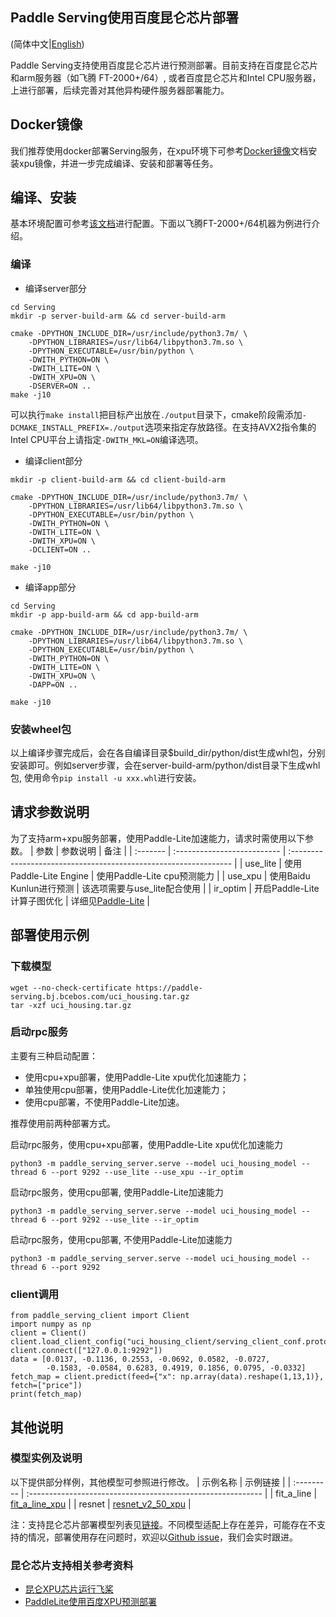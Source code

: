 ## Paddle Serving使用百度昆仑芯片部署
(简体中文|[English](./Run_On_XPU_EN.md))

Paddle Serving支持使用百度昆仑芯片进行预测部署。目前支持在百度昆仑芯片和arm服务器（如飞腾 FT-2000+/64）, 或者百度昆仑芯片和Intel CPU服务器，上进行部署，后续完善对其他异构硬件服务器部署能力。

## Docker镜像
我们推荐使用docker部署Serving服务，在xpu环境下可参考[Docker镜像](Docker_Images_CN.md)文档安装xpu镜像，并进一步完成编译、安装和部署等任务。

## 编译、安装
基本环境配置可参考[该文档](Compile_CN.md)进行配置。下面以飞腾FT-2000+/64机器为例进行介绍。
### 编译
* 编译server部分
```
cd Serving
mkdir -p server-build-arm && cd server-build-arm

cmake -DPYTHON_INCLUDE_DIR=/usr/include/python3.7m/ \
    -DPYTHON_LIBRARIES=/usr/lib64/libpython3.7m.so \
    -DPYTHON_EXECUTABLE=/usr/bin/python \
    -DWITH_PYTHON=ON \
    -DWITH_LITE=ON \
    -DWITH_XPU=ON \
    -DSERVER=ON ..
make -j10
```
可以执行`make install`把目标产出放在`./output`目录下，cmake阶段需添加`-DCMAKE_INSTALL_PREFIX=./output`选项来指定存放路径。在支持AVX2指令集的Intel CPU平台上请指定```-DWITH_MKL=ON```编译选项。
* 编译client部分
```
mkdir -p client-build-arm && cd client-build-arm

cmake -DPYTHON_INCLUDE_DIR=/usr/include/python3.7m/ \
    -DPYTHON_LIBRARIES=/usr/lib64/libpython3.7m.so \
    -DPYTHON_EXECUTABLE=/usr/bin/python \
    -DWITH_PYTHON=ON \
    -DWITH_LITE=ON \
    -DWITH_XPU=ON \
    -DCLIENT=ON ..

make -j10
```
* 编译app部分
```
cd Serving 
mkdir -p app-build-arm && cd app-build-arm

cmake -DPYTHON_INCLUDE_DIR=/usr/include/python3.7m/ \
    -DPYTHON_LIBRARIES=/usr/lib64/libpython3.7m.so \
    -DPYTHON_EXECUTABLE=/usr/bin/python \
    -DWITH_PYTHON=ON \
    -DWITH_LITE=ON \
    -DWITH_XPU=ON \
    -DAPP=ON ..

make -j10
```
### 安装wheel包
以上编译步骤完成后，会在各自编译目录$build_dir/python/dist生成whl包，分别安装即可。例如server步骤，会在server-build-arm/python/dist目录下生成whl包, 使用命令```pip install -u xxx.whl```进行安装。

## 请求参数说明
为了支持arm+xpu服务部署，使用Paddle-Lite加速能力，请求时需使用以下参数。
| 参数     | 参数说明                    | 备注                                                             |
| :------- | :-------------------------- | :--------------------------------------------------------------- |
| use_lite | 使用Paddle-Lite Engine      | 使用Paddle-Lite cpu预测能力                                      |
| use_xpu  | 使用Baidu Kunlun进行预测    | 该选项需要与use_lite配合使用                                     |
| ir_optim | 开启Paddle-Lite计算子图优化 | 详细见[Paddle-Lite](https://github.com/PaddlePaddle/Paddle-Lite) |
## 部署使用示例
### 下载模型
```
wget --no-check-certificate https://paddle-serving.bj.bcebos.com/uci_housing.tar.gz
tar -xzf uci_housing.tar.gz
```
### 启动rpc服务
主要有三种启动配置：
* 使用cpu+xpu部署，使用Paddle-Lite xpu优化加速能力；
* 单独使用cpu部署，使用Paddle-Lite优化加速能力；
* 使用cpu部署，不使用Paddle-Lite加速。
    
推荐使用前两种部署方式。

启动rpc服务，使用cpu+xpu部署，使用Paddle-Lite xpu优化加速能力
```
python3 -m paddle_serving_server.serve --model uci_housing_model --thread 6 --port 9292 --use_lite --use_xpu --ir_optim
```
启动rpc服务，使用cpu部署, 使用Paddle-Lite加速能力
```
python3 -m paddle_serving_server.serve --model uci_housing_model --thread 6 --port 9292 --use_lite --ir_optim
```
启动rpc服务，使用cpu部署, 不使用Paddle-Lite加速能力
```
python3 -m paddle_serving_server.serve --model uci_housing_model --thread 6 --port 9292
```
### client调用
```
from paddle_serving_client import Client
import numpy as np
client = Client()
client.load_client_config("uci_housing_client/serving_client_conf.prototxt")
client.connect(["127.0.0.1:9292"])
data = [0.0137, -0.1136, 0.2553, -0.0692, 0.0582, -0.0727,
        -0.1583, -0.0584, 0.6283, 0.4919, 0.1856, 0.0795, -0.0332]
fetch_map = client.predict(feed={"x": np.array(data).reshape(1,13,1)}, fetch=["price"])
print(fetch_map)
```
## 其他说明

### 模型实例及说明
以下提供部分样例，其他模型可参照进行修改。
| 示例名称   | 示例链接                                                    |
| :--------- | :---------------------------------------------------------- |
| fit_a_line | [fit_a_line_xpu](../examples/C++/xpu/resnet_v2_50_xpu)     |
| resnet     | [resnet_v2_50_xpu](../examples/C++/xpu/resnet_v2_50_xpu) |

注：支持昆仑芯片部署模型列表见[链接](https://paddlelite.paddlepaddle.org.cn/introduction/support_model_list.html)。不同模型适配上存在差异，可能存在不支持的情况，部署使用存在问题时，欢迎以[Github issue](https://github.com/PaddlePaddle/Serving/issues)，我们会实时跟进。

### 昆仑芯片支持相关参考资料
* [昆仑XPU芯片运行飞桨](https://www.paddlepaddle.org.cn/documentation/docs/zh/develop/guides/xpu_docs/index_cn.html)
* [PaddleLite使用百度XPU预测部署](https://paddlelite.paddlepaddle.org.cn/demo_guides/baidu_xpu.html)
